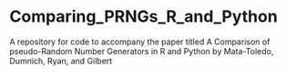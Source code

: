 # Comparing_PRNGs_R_and_Python
A repository for code to accompany the paper titled A Comparison of pseudo-Random Number Generators in R and Python by Mata-Toledo, Dumnich, Ryan, and Gilbert
